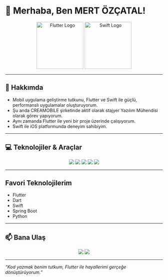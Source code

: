 # 👋 Merhaba, Ben MERT ÖZÇATAL!

<div align="center">
  <img src="https://encrypted-tbn0.gstatic.com/images?q=tbn:ANd9GcRDl6MYXHMPJg-VkRIL3oEKwpgSQ9JkUJxWuQ&s" width="150" alt="Flutter Logo" />
  <img src="https://upload.wikimedia.org/wikipedia/commons/9/9d/Swift_logo.svg" width="150" alt="Swift Logo" />
</div>

---

## 🚀 Hakkımda

- Mobil uygulama geliştirme tutkunu, Flutter ve Swift ile güçlü, performanslı uygulamalar oluşturuyorum.  
- Şu anda CREAMOBILE şirketinde aktif olarak stajyer Yazılım Mühendisi olarak görev yapıyorum.  
- Aynı zamanda Flutter ile yeni bir proje üzerinde çalışıyorum.  
- Swift ile iOS platformunda deneyim sahibiyim.

---

## 💻 Teknolojiler & Araçlar

<div align="center">
  <img src="https://img.shields.io/badge/Flutter-02569B?style=for-the-badge&logo=flutter&logoColor=white" />
  <img src="https://img.shields.io/badge/Dart-0175C2?style=for-the-badge&logo=dart&logoColor=white" />
  <img src="https://img.shields.io/badge/Swift-F05138?style=for-the-badge&logo=swift&logoColor=white" />
  <img src="https://img.shields.io/badge/Firebase-FFCA28?style=for-the-badge&logo=firebase&logoColor=black" />
  <img src="https://img.shields.io/badge/GitHub-181717?style=for-the-badge&logo=github&logoColor=white" />
</div>

---


## Favori Teknolojilerim

- Flutter  
- Dart  
- Swift  
- Spring Boot  
- Python
   
---


## 📫 Bana Ulaş

<div align="center">
  <a href="mailto:mert.ozct@gmail.com"><img src="https://img.shields.io/badge/Email-D14836?style=for-the-badge&logo=gmail&logoColor=white" /></a>
  <a href="https://www.linkedin.com/in/mert-özçatal-b8224929a/"><img src="https://img.shields.io/badge/LinkedIn-0A66C2?style=for-the-badge&logo=linkedin&logoColor=white" /></a>
  
</div>

---

*“Kod yazmak benim tutkum, Flutter ile hayallerimi gerçeğe dönüştürüyorum.”*

